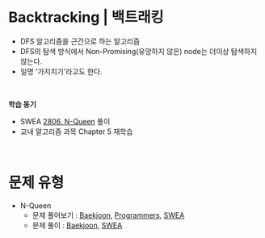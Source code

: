 # Backtracking | 백트래킹
- DFS 알고리즘을 근간으로 하는 알고리즘
- DFS의 탐색 방식에서 Non-Promising(유망하지 않은) node는 더이상 탐색하지 않는다.
- 일명 '가지치기'라고도 한다.

<br>

**학습 동기**
- SWEA [2806. N-Queen](https://swexpertacademy.com/main/code/problem/problemDetail.do?problemLevel=3&contestProbId=AV7GKs06AU0DFAXB&categoryId=AV7GKs06AU0DFAXB&categoryType=CODE&problemTitle=&orderBy=RECOMMEND_COUNT&selectCodeLang=PYTHON&select-1=3&pageSize=10&pageIndex=1&&&&&&&&&&) 풀이
- 교내 알고리즘 과목 Chapter 5 재학습

<br>

# 문제 유형 

- N-Queen
    - 문제 풀어보기 : [Baekjoon](https://www.acmicpc.net/problem/9663),  [Programmers](https://school.programmers.co.kr/learn/courses/30/lessons/12952), [SWEA](https://swexpertacademy.com/main/code/problem/problemDetail.do?contestProbId=AV7GKs06AU0DFAXB)
    - 문제 풀이 : [Baekjoon](https://seen-young.tistory.com/50), [SWEA](https://seen-young.tistory.com/57)
